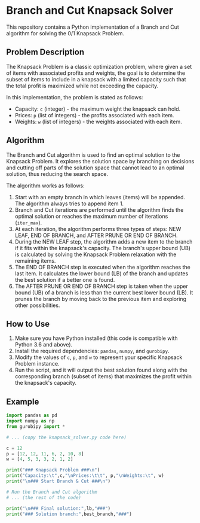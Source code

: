 # Branch and Cut Knapsack Solver

This repository contains a Python implementation of a Branch and Cut algorithm for solving the 0/1 Knapsack Problem.

## Problem Description

The Knapsack Problem is a classic optimization problem, where given a set of items with associated profits and weights, the goal is to determine the subset of items to include in a knapsack with a limited capacity such that the total profit is maximized while not exceeding the capacity.

In this implementation, the problem is stated as follows:
- Capacity: `c` (integer) - the maximum weight the knapsack can hold.
- Prices: `p` (list of integers) - the profits associated with each item.
- Weights: `w` (list of integers) - the weights associated with each item.

## Algorithm

The Branch and Cut algorithm is used to find an optimal solution to the Knapsack Problem. It explores the solution space by branching on decisions and cutting off parts of the solution space that cannot lead to an optimal solution, thus reducing the search space.

The algorithm works as follows:

1. Start with an empty branch in which leaves (items) will be appended. The algorithm always tries to append item 1.
2. Branch and Cut iterations are performed until the algorithm finds the optimal solution or reaches the maximum number of iterations (`iter_max`).
3. At each iteration, the algorithm performs three types of steps: NEW LEAF, END OF BRANCH, and AFTER PRUNE OR END OF BRANCH.
4. During the NEW LEAF step, the algorithm adds a new item to the branch if it fits within the knapsack's capacity. The branch's upper bound (UB) is calculated by solving the Knapsack Problem relaxation with the remaining items.
5. The END OF BRANCH step is executed when the algorithm reaches the last item. It calculates the lower bound (LB) of the branch and updates the best solution if a better one is found.
6. The AFTER PRUNE OR END OF BRANCH step is taken when the upper bound (UB) of a branch is less than the current best lower bound (LB). It prunes the branch by moving back to the previous item and exploring other possibilities.

## How to Use

1. Make sure you have Python installed (this code is compatible with Python 3.6 and above).
2. Install the required dependencies: `pandas`, `numpy`, and `gurobipy`.
3. Modify the values of `c`, `p`, and `w` to represent your specific Knapsack Problem instance.
4. Run the script, and it will output the best solution found along with the corresponding branch (subset of items) that maximizes the profit within the knapsack's capacity.

## Example

```python
import pandas as pd
import numpy as np
from gurobipy import *

# ... (copy the knapsack_solver.py code here)

c = 12
p = [12, 12, 11, 6, 2, 10, 8]
w = [4, 5, 3, 3, 2, 1, 2]

print("### Knapsack Problem ###\n")
print("Capacity:\t",c,"\nPrices:\t\t", p,"\nWeights:\t", w)
print("\n### Start Branch & Cut ###\n")

# Run the Branch and Cut algorithm
# ... (the rest of the code)

print("\n### Final solution:",lb,"###")  
print("### Solution branch:",best_branch,"###")
```
